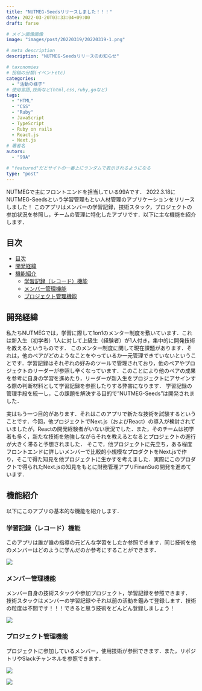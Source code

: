 ```yaml
---
title: "NUTMEG-Seedsリリースしました！！！"
date: 2022-03-20T03:33:04+09:00
draft: farse

# メイン画像画像
image: "images/post/20220319/20220319-1.png"

# meta description
description: "NUTMEG-Seedsリリースのお知らせ"

# taxonomies
# 投稿の分類(イベントetc)
categories:
  - "活動の様子"
# 使用言語,技術など(html,css,ruby,goなど)
tags:
  - "HTML"
  - "CSS"
  - "Ruby"
  - JavaScript
  - TypeScript
  - Ruby on rails
  - React.js
  - Next.js
# 著者名
autors:
  - "99A"

# "featured"だとサイトの一番上にランダムで表示されるようになる
type: "post"
---
```

NUTMEGで主にフロントエンドを担当している99Aです．
2022.3.18にNUTMEG-Seedsという学習管理もとい人材管理のアプリケーションをリリースしました！
このアプリはメンバーの学習記録，技術スタック，プロジェクトの参加状況を参照し，チームの管理に特化したアプリです．以下に主な機能を紹介します．

## 目次
- [目次](#目次)
- [開発経緯](#開発経緯)
- [機能紹介](#機能紹介)
  - [学習記録（レコード）機能](#学習記録レコード機能)
  - [メンバー管理機能](#メンバー管理機能)
  - [プロジェクト管理機能](#プロジェクト管理機能)


## 開発経緯
私たちNUTMEGでは，学習に際して1on1のメンター制度を敷いています．これは新入生（初学者）1人に対して上級生（経験者）が1人付き，集中的に開発技術を教えるというものです．
このメンター制度に関して現在課題があります．それは，他のペアがどのようなことをやっているか一元管理できていないということです．学習記録はそれぞれの好みのツールで管理されており，他のペアやプロジェクトのリーダーが参照し辛くなっています．このことにより他のペアの成果を参考に自身の学習を進めたり，リーダーが新入生をプロジェクトにアサインする際の判断材料として学習記録を参照したりする弊害になります．
学習記録の管理手段を統一し，この課題を解決する目的で”NUTMEG-Seeds”は開発されました．

実はもう一つ目的があります．それはこのアプリで新たな技術を試験するということです．今回，他プロジェクトでNext.js（およびReact）の導入が検討されていましたが，Reactの開発経験者がいない状況でした．また，そのチームは初学者も多く，新たな技術を勉強しながらそれを教えるとなるとプロジェクトの進行が大きく滞ると予想されました．
そこで，他プロジェクトに先立ち，ある程度フロントエンドに詳しいメンバーで比較的小規模なプロダクトをNext.jsで作り，そこで得た知見を他プロジェクトに生かすを考えました．実際にこのプロダクトで得られたNext.jsの知見をもとに財務管理アプリFinanSuの開発を進めています．


## 機能紹介
以下にこのアプリの基本的な機能を紹介します．

### 学習記録（レコード）機能
このアプリは誰が誰の指導の元どんな学習をしたか参照できます．同じ技術を他のメンバーはどのように学んだのか参考にすることができます．

![](https://i.imgur.com/oBQQFLc.jpg)


### メンバー管理機能
メンバー自身の技術スタックや参加プロジェクト，学習記録を参照できます．
技術スタックはメンバーの学習記録やそれ以前の活動を鑑みて登録します．技術の粒度は不問です！！！できると思う技術をどんどん登録しましょう！

![](https://i.imgur.com/IQaQgtK.jpg)


### プロジェクト管理機能
プロジェクトに参加しているメンバー，使用技術が参照できます．また，リポジトリやSlackチャンネルを参照できます．

![](https://i.imgur.com/4vng8pO.jpg)

![](https://i.imgur.com/GCnohxU.png)
